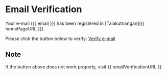 # Email Verification

Your e-mail ({{ email }}) has been registered in [Talakutnangan]({{ homePageURL }}).

Please click the button below to verify:
<a class="verify" href="{{ emailVerificationURL }}">Verify e-mail</a>

## Note
If the button above does not work properly, visit {{ emailVerificationURL }}
